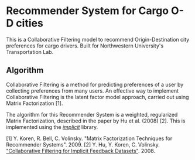 # Recommender System for Cargo O-D cities
This is a Collaborative Filtering model to recommend Origin-Destination city preferences for cargo drivers. Built for Northwestern University's Transportation Lab.

## Algorithm
Collaborative Filtering is a method for predicting preferences of a user by collecting preferences from many users. An effective way to implement Collaborative Filtering is the latent factor model approach, carried out using Matrix Factorization [1].

The algorithm for this Recommender System is a weighted, regularized Matrix Factorization, described in the paper by Hu et al. (2008) [2]. This is implemented using the [*implicit*](https://github.com/benfred/implicit) library. 


[1] Y. Koren, R. Bell, C. Volinsky. "Matrix Factorization Techniques for Recommender Systems". 2009. 
[2] Y. Hu, Y. Koren, C. Volinsky. ["Collaborative Filtering for Implicit Feedback Datasets"](http://yifanhu.net/PUB/cf.pdf). 2008.